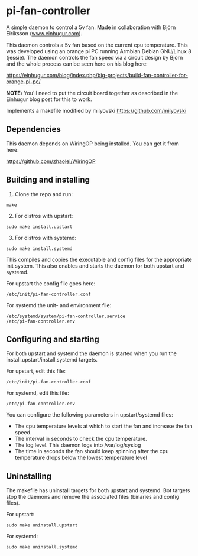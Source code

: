 # pi-fan-controller
A simple daemon to control a 5v fan. Made in collaboration with Björn Eiríksson (www.einhugur.com).

This daemon controls a 5v fan based on the current cpu temperature. This was developed using an orange pi PC 
running Armbian Debian GNU/Linux 8 (jessie). The daemon controls the fan speed via a circuit design by Björn
and the whole process can be seen here on his blog here:

https://einhugur.com/blog/index.php/big-projects/build-fan-controller-for-orange-pi-pc/

**NOTE:** You'll need to put the circuit board together as described in the Einhugur blog post for this to work.

Implements a makefile modified by milyovski https://github.com/milyovski

## Dependencies
This daemon depends on WiringOP being installed. You can get it from here:

https://github.com/zhaolei/WiringOP

## Building and installing
1. Clone the repo and run:
```
make
```

2. For distros with upstart:
```
sudo make install.upstart
```

3. For distros with systemd:
```
sudo make install.systemd
```

This compiles and copies the executable and config files for the appropriate init system. This also enables and starts the daemon for both upstart and systemd.

For upstart the config file goes here:
```
/etc/init/pi-fan-controller.conf
```

For systemd the unit- and environment file:
```
/etc/systemd/system/pi-fan-controller.service
/etc/pi-fan-controller.env
```

## Configuring and starting
For both upstart and systemd the daemon is started when you run the install.upstart/install.systemd targets. 

For upstart, edit this file:
```
/etc/init/pi-fan-controller.conf
```

For systemd, edit this file:
```
/etc/pi-fan-controller.env
```

You can configure the following parameters in upstart/systemd files:
* The cpu temperature levels at which to start the fan and increase the fan speed.
* The interval in seconds to check the cpu temperature.
* The log level. This daemon logs into /var/log/syslog
* The time in seconds the fan should keep spinning after the cpu temperature drops below the lowest temperature level

## Uninstalling
The makefile has uninstall targets for both upstart and systemd. Bot targets stop the daemons and remove the associated files (binaries and config files).

For upstart:
```
sudo make uninstall.upstart
```

For systemd:
```
sudo make uninstall.systemd
```
